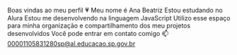 Boas vindas ao meu perfil 💗
Meu nome é Ana Beatriz
Estou estudando no Alura
Estou me desenvolvendo na linguagem JavaScript
Utilizo esse espaço para minha organização e compartilhamento dos meu projetos desenvolvidos
Você pode entrar em contato comigo 📫 
00001105831280sp@al.educacao.sp.gov.br
